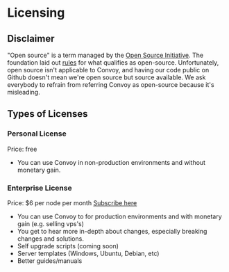 # Licensing

## Disclaimer

"Open source" is a term managed by the [Open Source Initiative](https://opensource.org/). The foundation laid
out [rules](https://opensource.org/trademark-guidelines/) for what qualifies as open-source. Unfortunately, open source
isn't applicable to Convoy, and having our code public on Github doesn't mean we're open source but source available. We
ask everybody to refrain from referring Convoy as open-source because it's misleading.

## Types of Licenses

### Personal License

Price: free

- You can use Convoy in non-production environments and without monetary gain.

### Enterprise License

Price: $6 per node per month
[Subscribe here](https://console.convoypanel.com)

- You can use Convoy to for production environments and with monetary gain (e.g. selling vps's)
- You get to hear more in-depth about changes, especially breaking changes and solutions.
- Self upgrade scripts (coming soon)
- Server templates (Windows, Ubuntu, Debian, etc)
- Better guides/manuals